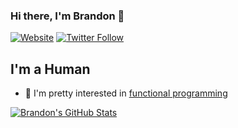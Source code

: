### Hi there, I'm Brandon 👋

[![Website](https://img.shields.io/website?label=blaylock.dev&style=for-the-badge&url=https%3A%2F%2Fblaylock.dev)](https://blaylock.dev/)
[![Twitter Follow](https://img.shields.io/twitter/follow/baetheus?color=1DA1F2&logo=twitter&style=for-the-badge)](https://twitter.com/baetheus)

## I'm a Human

- 🔭 I'm pretty interested in [functional programming](https://github.com/nullpub/hkts)

[![Brandon's GitHub Stats](https://github-readme-stats.vercel.app/api?username=baetheus)](https://github.com/baetheus/github-readme-stats)
